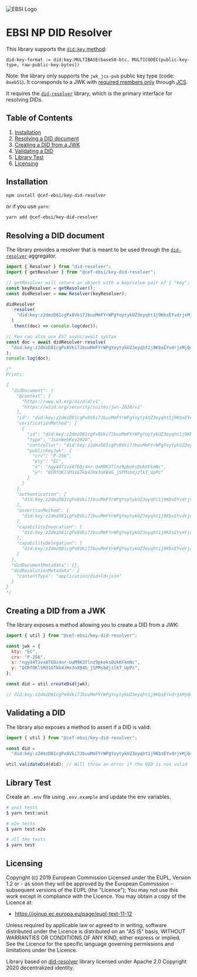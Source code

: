 ![EBSI Logo](https://ec.europa.eu/digital-building-blocks/wikis/images/logo/default-space-logo.svg)

# EBSI NP DID Resolver

This library supports the [`did:key` method](https://w3c-ccg.github.io/did-method-key/):

```
did-key-format := did:key:MULTIBASE(base58-btc, MULTICODEC(public-key-type, raw-public-key-bytes))
```

Note: the library only supports the `jwk_jcs-pub` public key type (code: `0xeb51`). It corresponds to a JWK with [required members only](https://www.rfc-editor.org/rfc/rfc7638.html#section-3.2) through [JCS](https://www.rfc-editor.org/rfc/rfc8785).

It requires the [`did-resolver`](https://github.com/decentralized-identity/did-resolver) library, which is the primary interface for resolving DIDs.

## Table of Contents

1. [Installation](#Installation)
2. [Resolving a DID document](#Resolving-a-DID-document)
3. [Creating a DID from a JWK](#Creating-a-DID-from-a-JWK)
4. [Validating a DID](#Validating-a-DID)
5. [Library Test](#Library-Test)
6. [Licensing](#Licensing)

## Installation

```bash
npm install @cef-ebsi/key-did-resolver
```

or if you use `yarn`:

```bash
yarn add @cef-ebsi/key-did-resolver
```

## Resolving a DID document

The library provides a resolver that is meant to be used through the [`did-resolver`](https://github.com/decentralized-identity/did-resolver) aggregator.

```js
import { Resolver } from "did-resolver";
import { getResolver } from "@cef-ebsi/key-did-resolver";

// getResolver will return an object with a key/value pair of { "key": resolver } where resolver is a function used by the generic DID resolver.
const keyResolver = getResolver();
const didResolver = new Resolver(keyResolver);

didResolver
  .resolve(
    "did:key:z2dmzD81cgPx8Vki7JbuuMmFYrWPgYoytykUZ3eyqht1j9KbsEYvdrjxMjQ4tpnje9BDBTzuNDP3knn6qLZErzd4bJ5go2CChoPjd5GAH3zpFJP5fuwSk66U5Pq6EhF4nKnHzDnznEP8fX99nZGgwbAh1o7Gj1X52Tdhf7U4KTk66xsA5r",
  )
  .then((doc) => console.log(doc));

// You can also use ES7 async/await syntax
const doc = await didResolver.resolve(
  "did:key:z2dmzD81cgPx8Vki7JbuuMmFYrWPgYoytykUZ3eyqht1j9KbsEYvdrjxMjQ4tpnje9BDBTzuNDP3knn6qLZErzd4bJ5go2CChoPjd5GAH3zpFJP5fuwSk66U5Pq6EhF4nKnHzDnznEP8fX99nZGgwbAh1o7Gj1X52Tdhf7U4KTk66xsA5r",
);
console.log(doc);

/* 
Prints:

{
  "didDocument": {
    "@context": [
      "https://www.w3.org/ns/did/v1",
      "https://w3id.org/security/suites/jws-2020/v1"
    ],
    "id": "did:key:z2dmzD81cgPx8Vki7JbuuMmFYrWPgYoytykUZ3eyqht1j9KbsEYvdrjxMjQ4tpnje9BDBTzuNDP3knn6qLZErzd4bJ5go2CChoPjd5GAH3zpFJP5fuwSk66U5Pq6EhF4nKnHzDnznEP8fX99nZGgwbAh1o7Gj1X52Tdhf7U4KTk66xsA5r",
    "verificationMethod": [
      {
        "id": "did:key:z2dmzD81cgPx8Vki7JbuuMmFYrWPgYoytykUZ3eyqht1j9KbsEYvdrjxMjQ4tpnje9BDBTzuNDP3knn6qLZErzd4bJ5go2CChoPjd5GAH3zpFJP5fuwSk66U5Pq6EhF4nKnHzDnznEP8fX99nZGgwbAh1o7Gj1X52Tdhf7U4KTk66xsA5r#z2dmzD81cgPx8Vki7JbuuMmFYrWPgYoytykUZ3eyqht1j9KbsEYvdrjxMjQ4tpnje9BDBTzuNDP3knn6qLZErzd4bJ5go2CChoPjd5GAH3zpFJP5fuwSk66U5Pq6EhF4nKnHzDnznEP8fX99nZGgwbAh1o7Gj1X52Tdhf7U4KTk66xsA5r",
        "type": "JsonWebKey2020",
        "controller": "did:key:z2dmzD81cgPx8Vki7JbuuMmFYrWPgYoytykUZ3eyqht1j9KbsEYvdrjxMjQ4tpnje9BDBTzuNDP3knn6qLZErzd4bJ5go2CChoPjd5GAH3zpFJP5fuwSk66U5Pq6EhF4nKnHzDnznEP8fX99nZGgwbAh1o7Gj1X52Tdhf7U4KTk66xsA5r",
        "publicKeyJwk": {
          "crv": "P-256",
          "kty": "EC",
          "x": "ngy44T1vxAT6Di4nr-UaM9K3Tlnz9pkoksDokKFkmNc",
          "y": "QCRfOKlSM31GTkb4JHx3nXB4G_jSPMsbdjzlkT_UpPc"
        }
      }
    ],
    "authentication": [
      "did:key:z2dmzD81cgPx8Vki7JbuuMmFYrWPgYoytykUZ3eyqht1j9KbsEYvdrjxMjQ4tpnje9BDBTzuNDP3knn6qLZErzd4bJ5go2CChoPjd5GAH3zpFJP5fuwSk66U5Pq6EhF4nKnHzDnznEP8fX99nZGgwbAh1o7Gj1X52Tdhf7U4KTk66xsA5r#z2dmzD81cgPx8Vki7JbuuMmFYrWPgYoytykUZ3eyqht1j9KbsEYvdrjxMjQ4tpnje9BDBTzuNDP3knn6qLZErzd4bJ5go2CChoPjd5GAH3zpFJP5fuwSk66U5Pq6EhF4nKnHzDnznEP8fX99nZGgwbAh1o7Gj1X52Tdhf7U4KTk66xsA5r"
    ],
    "assertionMethod": [
      "did:key:z2dmzD81cgPx8Vki7JbuuMmFYrWPgYoytykUZ3eyqht1j9KbsEYvdrjxMjQ4tpnje9BDBTzuNDP3knn6qLZErzd4bJ5go2CChoPjd5GAH3zpFJP5fuwSk66U5Pq6EhF4nKnHzDnznEP8fX99nZGgwbAh1o7Gj1X52Tdhf7U4KTk66xsA5r#z2dmzD81cgPx8Vki7JbuuMmFYrWPgYoytykUZ3eyqht1j9KbsEYvdrjxMjQ4tpnje9BDBTzuNDP3knn6qLZErzd4bJ5go2CChoPjd5GAH3zpFJP5fuwSk66U5Pq6EhF4nKnHzDnznEP8fX99nZGgwbAh1o7Gj1X52Tdhf7U4KTk66xsA5r"
    ],
    "capabilityInvocation": [
      "did:key:z2dmzD81cgPx8Vki7JbuuMmFYrWPgYoytykUZ3eyqht1j9KbsEYvdrjxMjQ4tpnje9BDBTzuNDP3knn6qLZErzd4bJ5go2CChoPjd5GAH3zpFJP5fuwSk66U5Pq6EhF4nKnHzDnznEP8fX99nZGgwbAh1o7Gj1X52Tdhf7U4KTk66xsA5r#z2dmzD81cgPx8Vki7JbuuMmFYrWPgYoytykUZ3eyqht1j9KbsEYvdrjxMjQ4tpnje9BDBTzuNDP3knn6qLZErzd4bJ5go2CChoPjd5GAH3zpFJP5fuwSk66U5Pq6EhF4nKnHzDnznEP8fX99nZGgwbAh1o7Gj1X52Tdhf7U4KTk66xsA5r"
    ],
    "capabilityDelegation": [
      "did:key:z2dmzD81cgPx8Vki7JbuuMmFYrWPgYoytykUZ3eyqht1j9KbsEYvdrjxMjQ4tpnje9BDBTzuNDP3knn6qLZErzd4bJ5go2CChoPjd5GAH3zpFJP5fuwSk66U5Pq6EhF4nKnHzDnznEP8fX99nZGgwbAh1o7Gj1X52Tdhf7U4KTk66xsA5r#z2dmzD81cgPx8Vki7JbuuMmFYrWPgYoytykUZ3eyqht1j9KbsEYvdrjxMjQ4tpnje9BDBTzuNDP3knn6qLZErzd4bJ5go2CChoPjd5GAH3zpFJP5fuwSk66U5Pq6EhF4nKnHzDnznEP8fX99nZGgwbAh1o7Gj1X52Tdhf7U4KTk66xsA5r"
    ]
  },
  "didDocumentMetadata": {},
  "didResolutionMetadata": {
    "contentType": "application/did+ld+json"
  }
}
*/
```

## Creating a DID from a JWK

The library exposes a method allowing you to create a DID from a JWK:

```js
import { util } from "@cef-ebsi/key-did-resolver";

const jwk = {
  kty: "EC",
  crv: "P-256",
  x: "ngy44T1vxAT6Di4nr-UaM9K3Tlnz9pkoksDokKFkmNc",
  y: "QCRfOKlSM31GTkb4JHx3nXB4G_jSPMsbdjzlkT_UpPc",
};

const did = util.createDid(jwk);

// did:key:z2dmzD81cgPx8Vki7JbuuMmFYrWPgYoytykUZ3eyqht1j9KbsEYvdrjxMjQ4tpnje9BDBTzuNDP3knn6qLZErzd4bJ5go2CChoPjd5GAH3zpFJP5fuwSk66U5Pq6EhF4nKnHzDnznEP8fX99nZGgwbAh1o7Gj1X52Tdhf7U4KTk66xsA5r
```

## Validating a DID

The library also exposes a method to assert if a DID is valid:

```js
import { util } from "@cef-ebsi/key-did-resolver";

const did =
  "did:key:z2dmzD81cgPx8Vki7JbuuMmFYrWPgYoytykUZ3eyqht1j9KbsEYvdrjxMjQ4tpnje9BDBTzuNDP3knn6qLZErzd4bJ5go2CChoPjd5GAH3zpFJP5fuwSk66U5Pq6EhF4nKnHzDnznEP8fX99nZGgwbAh1o7Gj1X52Tdhf7U4KTk66xsA5r";

util.validateDid(did); // Will throw an error if the DID is not valid
```

## Library Test

Create an `.env` file using `.env.example` and update the env variables.

```bash
# unit tests
$ yarn test:unit

# e2e tests
$ yarn test:e2e

# all the tests
$ yarn test
```

## Licensing

Copyright (c) 2019 European Commission
Licensed under the EUPL, Version 1.2 or - as soon they will be approved by the European Commission - subsequent versions of the EUPL (the "Licence");
You may not use this work except in compliance with the Licence.
You may obtain a copy of the Licence at:

- <https://joinup.ec.europa.eu/page/eupl-text-11-12>

Unless required by applicable law or agreed to in writing, software distributed under the Licence is distributed on an "AS IS" basis, WITHOUT WARRANTIES OR CONDITIONS OF ANY KIND, either express or implied. See the Licence for the specific language governing permissions and limitations under the Licence.

Library based on [did-resolver](https://github.com/decentralized-identity/did-resolver) library licensed under Apache 2.0 Copyright 2020 decentralized identity.
